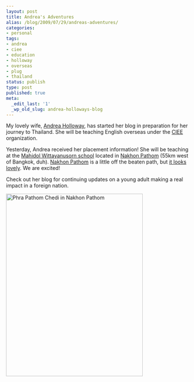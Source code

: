 ```yaml
---
layout: post
title: Andrea's Adventures
alias: /blog/2009/07/29/andreas-adventures/
categories:
- personal
tags:
- andrea
- ciee
- education
- holloway
- overseas
- plug
- thailand
status: publish
type: post
published: true
meta:
  _edit_last: '1'
  _wp_old_slug: andrea-holloways-blog
---
```

My lovely wife, <a title="Andrea Holloway" href="http://andreaholloway.wordpress.com/" target="_blank">Andrea Holloway</a>, has started her blog in preparation for her journey to Thailand. She will be teaching English overseas under the <a title="Council on International Educational Exchange" href="http://www.ciee.org/teach/" target="_blank">CIEE</a> organization.

Yesterday, Andrea received her placement information! She will be teaching at the <a title="School Profile" href="http://www.overseasedu.com/tinth/schoolprofiles.asp?id=S00208" target="_blank">Mahidol Wittayanusorn school</a> located in <a title="Nakhon Pathom" href="http://www.thailandguidebook.com/central-thailand/nakhon-pathom/index.php" target="_blank">Nakhon Pathom</a> (55km west of Bangkok, duh). <a title="Wikipedia: Nakhon Pathom Province" href="http://en.wikipedia.org/wiki/Nakhon_Pathom_Province" target="_blank">Nakhon Pathom</a> is a little off the beaten path, but <a title="Virtual Tourist: Nakhon Pathom" href="http://www.virtualtourist.com/travel/Asia/Thailand/Central_Eastern_Thailand/Nakhon_Pathom-1445039/TravelGuide-Nakhon_Pathom.html" target="_blank">it looks lovely</a>. We are excited!

Check out her blog for continuing updates on a young adult making a real impact in a foreign nation.

<a href="http://www.flickr.com/photos/pjwar/1387511577/"><img title="Temple in Nakhon Pathom" src="http://farm2.static.flickr.com/1252/1387511577_59fd0ac3a5.jpg" alt="Phra Pathom Chedi in Nakhon Pathom" width="375" height="500" /></a>
